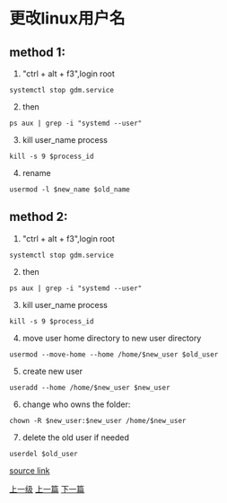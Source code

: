 # 更改linux用户名

## method 1:
1. "ctrl + alt + f3",login root
```shell
systemctl stop gdm.service
```

2. then
```shell
ps aux | grep -i "systemd --user"
```

3. kill user_name  process
```shell
kill -s 9 $process_id
```

4. rename
```shell
usermod -l $new_name $old_name
```

## method 2:

1. "ctrl + alt + f3",login root
```shell
systemctl stop gdm.service
```

2. then
```shell
ps aux | grep -i "systemd --user"
```

3. kill user_name  process
```shell
kill -s 9 $process_id
```

4. move user home directory to new user directory
```shell
usermod --move-home --home /home/$new_user $old_user
```

5. create new user
```shell
useradd --home /home/$new_user $new_user
```

6. change who owns the folder:
```shell
chown -R $new_user:$new_user /home/$new_user
```

7. delete the old user if needed

```shell
userdel $old_user
```


[source link](https://ask.fedoraproject.org/en/question/55339/change-of-user-name-at-terminal/)


[上一级](README.md)
[上一篇](process.md)
[下一篇](restoreGRUB2.md)
